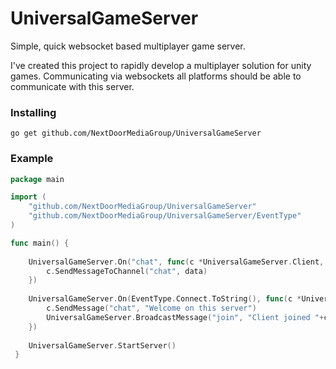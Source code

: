 # UniversalGameServer
Simple, quick websocket based multiplayer game server.

I've created this project to rapidly develop a multiplayer solution for unity games.
Communicating via websockets all platforms should be able to communicate with this server.

### Installing
`go get github.com/NextDoorMediaGroup/UniversalGameServer`

### Example
```go
package main

import (
	"github.com/NextDoorMediaGroup/UniversalGameServer"
	"github.com/NextDoorMediaGroup/UniversalGameServer/EventType"
)

func main() {
 
 	UniversalGameServer.On("chat", func(c *UniversalGameServer.Client, data string) {
 		c.SendMessageToChannel("chat", data)
 	})
 
 	UniversalGameServer.On(EventType.Connect.ToString(), func(c *UniversalGameServer.Client, data string) {
 		c.SendMessage("chat", "Welcome on this server")
 		UniversalGameServer.BroadcastMessage("join", "Client joined "+c.GetId()+" "+c.GetChannel())
 	})
 
 	UniversalGameServer.StartServer()
 }
 
```